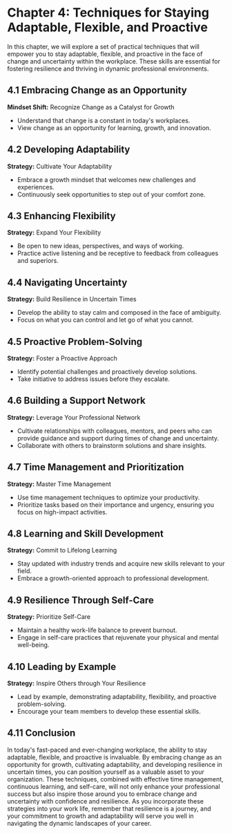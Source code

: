 Chapter 4: Techniques for Staying Adaptable, Flexible, and Proactive
====================================================================

In this chapter, we will explore a set of practical techniques that will empower you to stay adaptable, flexible, and proactive in the face of change and uncertainty within the workplace. These skills are essential for fostering resilience and thriving in dynamic professional environments.

**4.1 Embracing Change as an Opportunity**
------------------------------------------

**Mindset Shift:** Recognize Change as a Catalyst for Growth

* Understand that change is a constant in today's workplaces.
* View change as an opportunity for learning, growth, and innovation.

**4.2 Developing Adaptability**
-------------------------------

**Strategy:** Cultivate Your Adaptability

* Embrace a growth mindset that welcomes new challenges and experiences.
* Continuously seek opportunities to step out of your comfort zone.

**4.3 Enhancing Flexibility**
-----------------------------

**Strategy:** Expand Your Flexibility

* Be open to new ideas, perspectives, and ways of working.
* Practice active listening and be receptive to feedback from colleagues and superiors.

**4.4 Navigating Uncertainty**
------------------------------

**Strategy:** Build Resilience in Uncertain Times

* Develop the ability to stay calm and composed in the face of ambiguity.
* Focus on what you can control and let go of what you cannot.

**4.5 Proactive Problem-Solving**
---------------------------------

**Strategy:** Foster a Proactive Approach

* Identify potential challenges and proactively develop solutions.
* Take initiative to address issues before they escalate.

**4.6 Building a Support Network**
----------------------------------

**Strategy:** Leverage Your Professional Network

* Cultivate relationships with colleagues, mentors, and peers who can provide guidance and support during times of change and uncertainty.
* Collaborate with others to brainstorm solutions and share insights.

**4.7 Time Management and Prioritization**
------------------------------------------

**Strategy:** Master Time Management

* Use time management techniques to optimize your productivity.
* Prioritize tasks based on their importance and urgency, ensuring you focus on high-impact activities.

**4.8 Learning and Skill Development**
--------------------------------------

**Strategy:** Commit to Lifelong Learning

* Stay updated with industry trends and acquire new skills relevant to your field.
* Embrace a growth-oriented approach to professional development.

**4.9 Resilience Through Self-Care**
------------------------------------

**Strategy:** Prioritize Self-Care

* Maintain a healthy work-life balance to prevent burnout.
* Engage in self-care practices that rejuvenate your physical and mental well-being.

**4.10 Leading by Example**
---------------------------

**Strategy:** Inspire Others through Your Resilience

* Lead by example, demonstrating adaptability, flexibility, and proactive problem-solving.
* Encourage your team members to develop these essential skills.

**4.11 Conclusion**
-------------------

In today's fast-paced and ever-changing workplace, the ability to stay adaptable, flexible, and proactive is invaluable. By embracing change as an opportunity for growth, cultivating adaptability, and developing resilience in uncertain times, you can position yourself as a valuable asset to your organization. These techniques, combined with effective time management, continuous learning, and self-care, will not only enhance your professional success but also inspire those around you to embrace change and uncertainty with confidence and resilience. As you incorporate these strategies into your work life, remember that resilience is a journey, and your commitment to growth and adaptability will serve you well in navigating the dynamic landscapes of your career.
